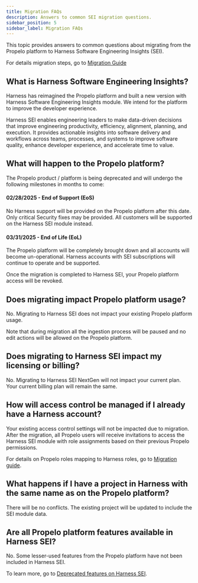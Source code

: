```yaml
---
title: Migration FAQs
description: Answers to common SEI migration questions.
sidebar_position: 5
sidebar_label: Migration FAQs
---
```


This topic provides answers to common questions about migrating from the Propelo platform to Harness Software Engineering Insights (SEI).

For details migration steps, go to [Migration Guide](/docs/software-engineering-insights/get-started/migrate-propelo-to-harness/migrate-propelo-to-harness-sei)

## What is Harness Software Engineering Insights?

Harness has reimagined the Propelo platform and built a new version with Harness Software Engineering Insights module. We intend for the platform to improve the developer experience.

Harness SEI enables engineering leaders to make data-driven decisions that improve engineering productivity, efficiency, alignment, planning, and execution. It provides actionable insights into software delivery and workflows across teams, processes, and systems to improve software quality, enhance developer experience, and accelerate time to value.

## What will happen to the Propelo platform?

The Propelo product / platform is being deprecated and will undergo the following milestones in months to come:

#### 02/28/2025 - End of Support (EoS)

No Harness support will be provided on the Propelo platform after this date. Only critical Security fixes may be provided. All customers will be supported on the Harness SEI module instead.

#### 03/31/2025 - End of Life (EoL)

The Propelo platform will be completely brought down and all accounts will become un-operational. Harness accounts with SEI subscriptions will continue to operate and be supported.

Once the migration is completed to Harness SEI, your Propelo platform access will be revoked.

## Does migrating impact Propelo platform usage?

No. Migrating to Harness SEI does not impact your existing Propelo platform usage.

Note that during migration all the ingestion process will be paused and no edit actions will be allowed on the Propelo platform.

## Does migrating to Harness SEI impact my licensing or billing?

No. Migrating to Harness SEI NextGen will not impact your current plan. Your current billing plan will remain the same.

## How will access control be managed if I already have a Harness account?

Your existing access control settings will not be impacted due to migration. After the migration, all Propelo users will receive invitations to access the Harness SEI module with role assignments based on their previous Propelo permissions.

For details on Propelo roles mapping to Harness roles, go to [Migration guide](/docs/software-engineering-insights/get-started/migrate-propelo-to-harness/migrate-propelo-to-harness-sei#improved-rbac-capabilities).

## What happens if I have a project in Harness with the same name as on the Propelo platform?

There will be no conflicts. The existing project will be updated to include the SEI module data.

## Are all Propelo platform features available in Harness SEI?

No. Some lesser-used features from the Propelo platform have not been included in Harness SEI. 

To learn more, go to [Deprecated features on Harness SEI](/docs/software-engineering-insights/get-started/migrate-propelo-to-harness/migrate-propelo-to-harness-sei#deprecated-features).